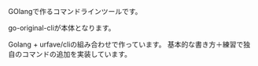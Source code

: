 GOlangで作るコマンドラインツールです。

go-original-cliが本体となります。

Golang + urfave/cliの組み合わせで作っています。
基本的な書き方＋練習で独自のコマンドの追加を実装しています。



